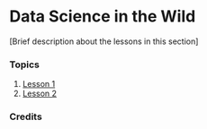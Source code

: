 # Data Science in the Wild

[Brief description about the lessons in this section]

### Topics

1. [Lesson 1](23-tbd/README.md)
1. [Lesson 2](24-tbd/README.md)

### Credits
